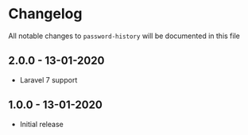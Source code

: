 # Changelog

All notable changes to `password-history` will be documented in this file

## 2.0.0 - 13-01-2020
- Laravel 7 support

## 1.0.0 - 13-01-2020
- Initial release
